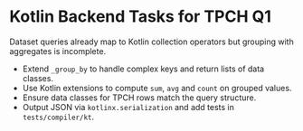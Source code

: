 # Kotlin Backend Tasks for TPCH Q1

Dataset queries already map to Kotlin collection operators but grouping with aggregates is incomplete.

- Extend `_group_by` to handle complex keys and return lists of data classes.
- Use Kotlin extensions to compute `sum`, `avg` and `count` on grouped values.
- Ensure data classes for TPCH rows match the query structure.
- Output JSON via `kotlinx.serialization` and add tests in `tests/compiler/kt`.
